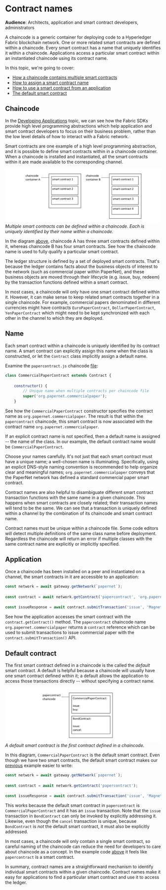 # Contract names

**Audience**: Architects, application and smart contract developers,
administrators

A chaincode is a generic container for deploying code to a Hyperledger Fabric
blockchain network. One or more related smart contracts are defined within a
chaincode. Every smart contract has a name that uniquely identifies it within a
chaincode. Applications access a particular smart contract within an
instantiated chaincode using its contract name.

In this topic, we're going to cover:
* [How a chaincode contains multiple smart contracts](#chaincode)
* [How to assign a smart contract name](#name)
* [How to use a smart contract from an application](#application)
* [The default smart contract](#default-contract)

## Chaincode

In the [Developing Applications](./developing_applications.html) topic, we can
see how the Fabric SDKs provide high level programming abstractions which help
application and smart contract developers to focus on their business problem,
rather than the low level details of how to interact with a Fabric network.

Smart contracts are one example of a high level programming abstraction, and it
is possible to define smart contracts within in a chaincode container. When a
chaincode is installed and instantiated, all the smart contracts within it are
made available to the corresponding channel.

![contract.chaincode](./develop.diagram.20.png) *Multiple smart contracts can be
defined within a chaincode. Each is uniquely identified by their name within a
chaincode.*

In the diagram [above](#chaincode), chaincode A has three smart contracts
defined within it, whereas chaincode B has four smart contracts. See how the
chaincode name is used to fully qualify a particular smart contract.

The ledger structure is defined by a set of deployed smart contracts. That's
because the ledger contains facts about the business objects of interest to the
network (such as commercial paper within PaperNet), and these business objects
are moved through their lifecycle (e.g. issue, buy, redeem) by the transaction
functions defined within a smart contract.

In most cases, a chaincode will only have one smart contract defined within it.
However, it can make sense to keep related smart contracts together in a single
chaincode. For example, commercial papers denominated in different currencies
might have contracts `EuroPaperContract`, `DollarPaperContract`,
`YenPaperContract` which might need to be kept synchronized with each other in
the channel to which they are deployed.

## Name

Each smart contract within a chaincode is uniquely identified by its contract
name. A smart contract can explicitly assign this name when the class is
constructed, or let the `Contract` class implicitly assign a default name.

Examine the `papercontract.js` chaincode
[file](https://github.com/hyperledger/fabric-samples/blob/master/commercial-paper/organization/magnetocorp/contract/lib/papercontract.js#L31):

```javascript
class CommercialPaperContract extends Contract {

    constructor() {
        // Unique name when multiple contracts per chaincode file
        super('org.papernet.commercialpaper');
    }
```

See how the `CommercialPaperContract` constructor specifies the contract name as
`org.papernet.commercialpaper`. The result is that within the `papercontract`
chaincode, this smart contract is now associated with the contract name
`org.papernet.commercialpaper`.

If an explicit contract name is not specified, then a default name is assigned
-- the name of the class.  In our example, the default contract name would be
`CommercialPaperContract`.

Choose your names carefully. It's not just that each smart contract must have a
unique name; a well-chosen name is illuminating. Specifically, using an explicit
DNS-style naming convention is recommended to help organize clear and meaningful
names; `org.papernet.commercialpaper` conveys that the PaperNet network has
defined a standard commercial paper smart contract.

Contract names are also helpful to disambiguate different smart contract
transaction functions with the same name in a given chaincode. This happens when
smart contracts are closely related; their transaction names will tend to be the
same. We can see that a transaction is uniquely defined within a channel by the
combination of its chaincode and smart contract name.

Contract names must be unique within a chaincode file. Some code editors will
detect multiple definitions of the same class name before deployment. Regardless
the chaincode will return an error if multiple classes with the same contract
name are explicitly or implicitly specified.

## Application

Once a chaincode has been installed on a peer and instantiated on a channel, the
smart contracts in it are accessible to an application:

```javascript
const network = await gateway.getNetwork(`papernet`);

const contract = await network.getContract('papercontract', 'org.papernet.commercialpaper');

const issueResponse = await contract.submitTransaction('issue', 'MagnetoCorp', '00001', '2020-05-31', '2020-11-30', '5000000');
```

See how the application accesses the smart contract with the
`contract.getContract()` method. The `papercontract` chaincode name
`org.papernet.commercialpaper` returns a `contract` reference which can be
used to submit transactions to issue commercial paper with the
`contract.submitTransaction()` API.

## Default contract

The first smart contract defined in a chaincode is the called the *default*
smart contract. A default is helpful because a chaincode will usually have one
smart contract defined within it; a default allows the application to access
those transactions directly -- without specifying a contract name.

![default.contract](./develop.diagram.21.png) *A default smart contract is the
first contract defined in a chaincode.*

In this diagram, `CommercialPaperContract` is the default smart contract. Even
though we have two smart contracts, the default smart contract makes our
[previous](#application) example easier to write:

```javascript
const network = await gateway.getNetwork(`papernet`);

const contract = await network.getContract('papercontract');

const issueResponse = await contract.submitTransaction('issue', 'MagnetoCorp', '00001', '2020-05-31', '2020-11-30', '5000000');
```

This works because the default smart contract in `papercontract` is
`CommercialPaperContract` and it has an `issue` transaction. Note that the
`issue` transaction in `BondContract` can only be invoked by explicitly
addressing it. Likewise, even though the `cancel` transaction is unique, because
`BondContract` is *not* the default smart contract, it must also be explicitly
addressed.

In most cases, a chaincode will only contain a single smart contract, so careful
naming of the chaincode can reduce the need for developers to care about
chaincode as a concept. In the example code [above](#default-contract) it feels
like `papercontract` is a smart contract.

In summary, contract names are a straightforward mechanism to identify
individual smart contracts within a given chaincode. Contract names make it easy
for applications to find a particular smart contract and use it to access the
ledger.

<!--- Licensed under Creative Commons Attribution 4.0 International License
https://creativecommons.org/licenses/by/4.0/ -->